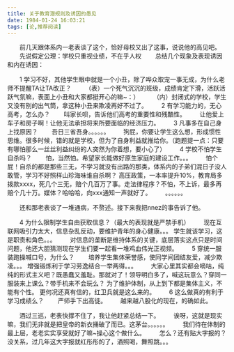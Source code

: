 ```yaml
---
title: 关于教育潜规则及诱因的愚见
date: 1984-01-24 16:03:21
tags: [论,推荐阅读]
---
```


&ensp;&ensp;&ensp;&ensp;前几天跟体系内一老表谈了这个，恰好母校又出了这事，说说他的高见吧。
&ensp;&ensp;&ensp;&ensp;先说假定公理：学校只重视业绩，不在乎人权
&ensp;&ensp;&ensp;&ensp;总结几个现象及表现诱因和内在诱因：
<!--more-->
&ensp;&ensp;&ensp;&ensp;1 学习不好，其他学生眼中就是一个小丑，除了哗众取宠一事无成，为什么老师不提醒TA让TA改正？
&ensp;&ensp;&ensp;&ensp;（表）一个死气沉沉的班级，成绩肯定下滑，活跃活跃气氛嘛，表面上小丑和大家都挺开心的嘛~：）
&ensp;&ensp;&ensp;&ensp;（内）封闭式的学校，学生又没有别的出气筒，拿这种小丑来欺凌再好不过了。
&ensp;&ensp;&ensp;&ensp;2 有学习能力的，无心高考，怎么办？
&ensp;&ensp;&ensp;&ensp;叫家长呗，告诉他们高考的重要性和残酷性。
&ensp;&ensp;&ensp;&ensp;让他爱上车子和房子啊！让他无法承担将来所要面临的经济压力。
&ensp;&ensp;&ensp;&ensp;3 凡事多在自己身上找原因？
&ensp;&ensp;&ensp;&ensp;吾日三省吾身。。。。。。
&ensp;&ensp;&ensp;&ensp;狗屁，你要让学生这么想，形成惯性思维。很多时候，错的就是学校，但为了自身利益就推给你。（跑题提一点：只要有哪怕那么一丝丝利益纠纷的人突然为你着想，要小心了）
&ensp;&ensp;&ensp;&ensp;4 学校不怕学生自杀吗？
&ensp;&ensp;&ensp;&ensp;怕，当然怕。希望家长能做好原生家庭的建设工作。。。
&ensp;&ensp;&ensp;&ensp;怕个屁！自杀的都是那些三无，不学习就没有出路的那类，体系内的子弟们混日子没人敢管，学习不好照样山珍海味谁自杀啊？ 高压政策，一本率提升10%，教育局多拨款xxxx，死几个三无，赔个几百万了事。走法律程序？不怕，不上诉，最多再赔个几十万。媒体？哈哈哈，向xxx通知一声就好了。
&ensp;&ensp;&ensp;&ensp;。。。。。。

&ensp;&ensp;&ensp;&ensp;还和那老表谈了一堆通病，不赘述。接下来我把nnez的事告诉了他。

&ensp;&ensp;&ensp;&ensp;4 为什么限制学生自由获取信息？（最大的表现就是严禁手机）
&ensp;&ensp;&ensp;&ensp;现在互联网吸引力太大，信息杂乱反动，要维护青年的身心健康。。。 学生就该学习，这是职责和角色。。。
&ensp;&ensp;&ensp;&ensp;对信息的垄断是维持体系的关键，底层落实这点只是时间问题，他还大胆猜测现在学生们要一起看一堆鸡血伟光正视频。
&ensp;&ensp;&ensp;&ensp;5 穿统一服装跑操喊口号，为什么？
&ensp;&ensp;&ensp;&ensp;培养学生集体荣誉感，使同学间团结友爱，减少欺凌。。。 增强锻炼利于学习劳逸结合一举两得。。。
&ensp;&ensp;&ensp;&ensp;大家心里其实都会嘀咕，纯纯的形式主义吧？既愚蠢又羞耻。那就对了！领导明白多了，喊这玩意么？穿同一服装来上课么？带手机来不会玩么？ 为了维护体制，从上到下都是集体主义，不能有个性。 更何况还真有信的，红卫兵就是这么来的。
&ensp;&ensp;&ensp;&ensp;6 这么做真的有利于学习成绩么？
&ensp;&ensp;&ensp;&ensp;严师手下出高徒。
&ensp;&ensp;&ensp;&ensp;越来越八股化的现在，的确如此。

&ensp;&ensp;&ensp;&ensp;酒过三巡，老表快撑不住了，我让他赶紧总结一下。
&ensp;&ensp;&ensp;&ensp;诶呀，这就是现实嘛，我们无非就是把皇帝的新衣捅破了而已。这茅台。。。。。。
&ensp;&ensp;&ensp;&ensp;我们待在体制的最上层，老老实实享受就好了嘛~操心这个做什么。
&ensp;&ensp;&ensp;&ensp;怎么？还有贴大字报的？ 没关系，过几年这大字报就红彤彤的了，酒照喝，舞照跳。。。
